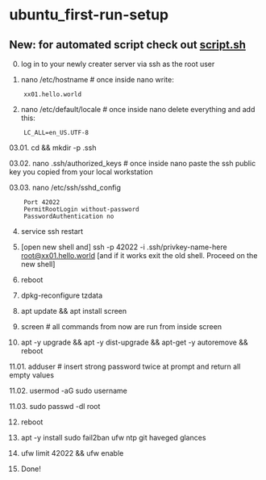 # ubuntu_first-run-setup

## New: for automated script check out [script.sh](https://github.com/nikksno/ubuntu_first-run-setup/blob/master/script.sh)

00. log in to your newly creater server via ssh as the root user

01. nano /etc/hostname # once inside nano write:
```
	xx01.hello.world
```
02. nano /etc/default/locale # once inside nano delete everything and add this:
```
	LC_ALL=en_US.UTF-8
```
03.01. cd && mkdir -p .ssh

03.02. nano .ssh/authorized_keys # once inside nano paste the ssh public key you copied from your local workstation

03.03. nano /etc/ssh/sshd_config
```
	Port 42022
	PermitRootLogin without-password
	PasswordAuthentication no
```
04. service ssh restart

05. [open new shell and] ssh -p 42022 -i .ssh/privkey-name-here root@xx01.hello.world [and if it works exit the old shell. Proceed on the new shell]

06. reboot

07. dpkg-reconfigure tzdata

08. apt update && apt install screen

09. screen # all commands from now are run from inside screen

10. apt -y upgrade && apt -y dist-upgrade && apt-get -y autoremove && reboot

11.01.  adduser <username> # insert strong password twice at prompt and return all empty values

11.02.  usermod -aG sudo username

11.03.  sudo passwd -dl root

12. reboot

13. apt -y install sudo fail2ban ufw ntp git haveged glances

14. ufw limit 42022 && ufw enable

15. Done!
